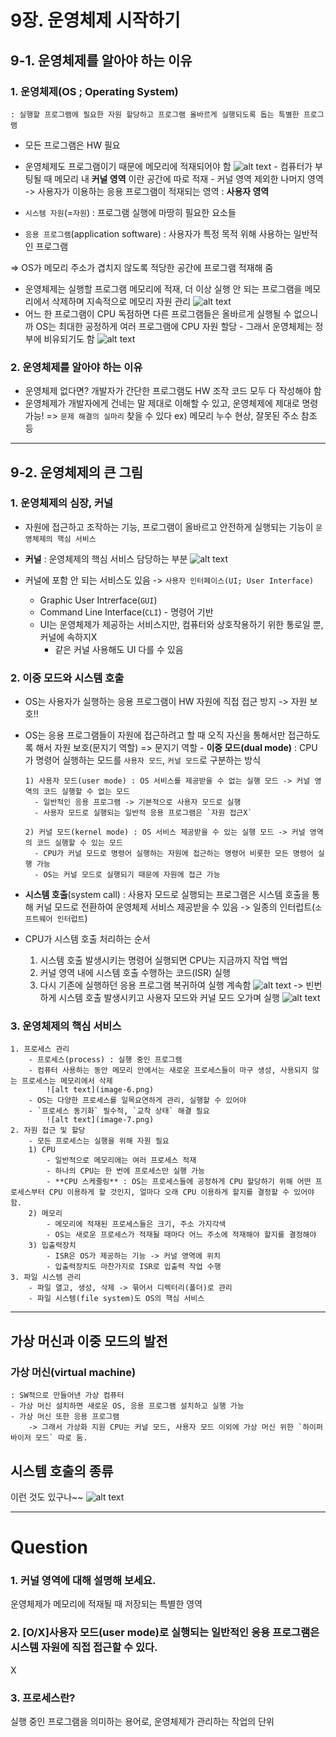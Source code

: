 # 9장. 운영체제 시작하기

## 9-1. 운영체제를 알아야 하는 이유

### 1. 운영체제(OS ; Operating System)

    : 실행할 프로그램에 필요한 자원 할당하고 프로그램 올바르게 실행되도록 돕는 특별한 프로그램

- 모든 프로그램은 HW 필요
- 운영체제도 프로그램이기 때문에 메모리에 적재되어야 함
  ![alt text](image.png) - 컴퓨터가 부팅될 때 메모리 내 **커널 영역** 이란 공간에 따로 적재 - 커널 영역 제외한 나머지 영역 -> 사용자가 이용하는 응용 프로그램이 적재되는 영역 : **사용자 영역**

- `시스템 자원`(=`자원`) : 프로그램 실행에 마땅히 필요한 요소들
- `응용 프로그램`(application software) : 사용자가 특정 목적 위해 사용하는 일반적인 프로그램

=> OS가 메모리 주소가 겹치지 않도록 적당한 공간에 프로그램 적재해 줌

- 운영체제는 실행할 프로그램 메모리에 적재, 더 이상 실행 안 되는 프로그램을 메모리에서 삭제하며 지속적으로 메모리 자원 관리
  ![alt text](image-1.png)
- 어느 한 프로그램이 CPU 독점하면 다른 프로그램들은 올바르게 실행될 수 없으니까 OS는 최대한 공정하게 여러 프로그램에 CPU 자원 할당 - 그래서 운영체제는 정부에 비유되기도 함
  ![alt text](image-2.png)

### 2. 운영체제를 알아야 하는 이유

- 운영체제 없다면?
  개발자가 간단한 프로그램도 HW 조작 코드 모두 다 작성해야 함
- 운영체제가 개발자에게 건네는 말 제대로 이해할 수 있고, 운영체제에 제대로 명령 가능!
  => `문제 해결의 실마리` 찾을 수 있다
  ex) 메모리 누수 현상, 잘못된 주소 참조 등

---

## 9-2. 운영체제의 큰 그림

### 1. 운영체제의 심장, 커널

- 자원에 접근하고 조작하는 기능, 프로그램이 올바르고 안전하게 실행되는 기능이 `운영체제의 핵심 서비스`
- **커널** : 운영체제의 핵심 서비스 담당하는 부분
  ![alt text](image-3.png)

- 커널에 포함 안 되는 서비스도 있음 -> `사용자 인터페이스(UI; User Interface)`
  - Graphic User Intrerface(`GUI`)
  - Command Line Interface(`CLI`) - 명령어 기반
  - UI는 운영체제가 제공하는 서비스지만, 컴퓨터와 상호작용하기 위한 통로일 뿐, 커널에 속하지X
    - 같은 커널 사용해도 UI 다를 수 있음

### 2. 이중 모드와 시스템 호출

- OS는 사용자가 실행하는 응용 프로그램이 HW 자원에 직접 접근 방지 -> 자원 보호!!
- OS는 응용 프로그램들이 자원에 접근하려고 할 때 오직 자신을 통해서만 접근하도록 해서 자원 보호(문지기 역할)
  => 문지기 역할 - **이중 모드(dual mode)**
  : CPU가 명령어 실행하는 모드를 `사용자 모드`, `커널 모드`로 구분하는 방식

      1) 사용자 모드(user mode) : OS 서비스를 제공받을 수 없는 실행 모드 -> 커널 영역의 코드 실행할 수 없는 모드
        - 일반적인 응용 프로그램 -> 기본적으로 사용자 모드로 실행
        - 사용자 모드로 실행되는 일반적 응용 프로그램은 `자원 접근X`

      2) 커널 모드(kernel mode) : OS 서비스 제공받을 수 있는 실행 모드 -> 커널 영역의 코드 실행할 수 있는 모드
        - CPU가 커널 모드로 명령어 실행하는 자원에 접근하는 명령어 비롯한 모든 명령어 실행 가능
        - OS는 커널 모드로 실행되기 때문에 자원에 접근 가능

- **시스템 호출**(system call) : 사용자 모드로 실행되는 프로그램은 시스템 호출을 통해 커널 모드로 전환하여 운영체제 서비스 제공받을 수 있음
  -> 일종의 인터럽트(`소프트웨어 인터럽트`)

- CPU가 시스템 호출 처리하는 순서
  1. 시스템 호출 발생시키는 명령어 실행되면 CPU는 지금까지 작업 백업
  2. 커널 영역 내에 시스템 호출 수행하는 코드(ISR) 실행
  3. 다시 기존에 실행하던 응용 프로그램 복귀하여 실행 계속함
     ![alt text](image-4.png)
     -> 빈번하게 시스템 호출 발생시키고 사용자 모드와 커널 모드 오가며 실행
     ![alt text](image-5.png)

### 3. 운영체제의 핵심 서비스

    1. 프로세스 관리
        - 프로세스(process) : 실행 중인 프로그램
        - 컴퓨터 사용하는 동안 메모리 안에서는 새로운 프로세스들이 마구 생성, 사용되지 않는 프로세스는 메모리에서 삭제
            ![alt text](image-6.png)
        - OS는 다양한 프로세스를 일목요연하게 관리, 실행할 수 있어야
        - `프로세스 동기화` 필수적, `교착 상태` 해결 필요
            ![alt text](image-7.png)
    2. 자원 접근 및 할당
        - 모든 프로세스는 실행을 위해 자원 필요
        1) CPU
            - 일반적으로 메모리에는 여러 프로세스 적재
            - 하나의 CPU는 한 번에 프로세스만 실행 가능
            - **CPU 스케줄링** : OS는 프로세스들에 공정하게 CPU 할당하기 위해 어떤 프로세스부터 CPU 이용하게 할 것인지, 얼마다 오래 CPU 이용하게 할지를 결정할 수 있어야 함.
        2) 메모리
            - 메모리에 적재된 프로세스들은 크기, 주소 가지각색
            - OS는 새로운 프로세스가 적재될 때마다 어느 주소에 적재해야 할지를 결정해야
        3) 입출력장치
            - ISR은 OS가 제공하는 기능 -> 커널 영역에 위치
            - 입출력장치도 마찬가지로 ISR로 입출력 작업 수행
    3. 파일 시스템 관리
        - 파일 열고, 생성, 삭제 -> 묶어서 디렉터리(폴더)로 관리
        - 파일 시스템(file system)도 OS의 핵심 서비스

---

## 가상 머신과 이중 모드의 발전

### 가상 머신(virtual machine)

    : SW적으로 만들어낸 가상 컴퓨터
    - 가상 머신 설치하면 새로운 OS, 응용 프로그램 설치하고 실행 가능
    - 가상 머신 또한 응용 프로그램
        -> 그래서 가상화 지원 CPU는 커널 모드, 사용자 모드 이외에 가상 머신 위한 `하이퍼 바이저 모드` 따로 둠.

## 시스템 호출의 종류

이런 것도 있구나~~
![alt text](image-8.png)

---

# Question

### 1. 커널 영역에 대해 설명해 보세요.

운영체제가 메모리에 적재될 때 저장되는 특별한 영역

### 2. [O/X]사용자 모드(user mode)로 실행되는 일반적인 응용 프로그램은 시스템 자원에 직접 접근할 수 있다.

X

### 3. 프로세스란?

실행 중인 프로그램을 의미하는 용어로, 운영체제가 관리하는 작업의 단위

